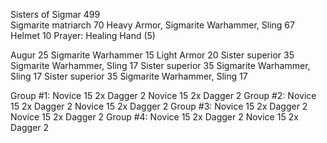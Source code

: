 Sisters of Sigmar 499	
Sigmarite matriarch	70
Heavy Armor, Sigmarite Warhammer, Sling	67
Helmet	10
Prayer: Healing Hand (5)
	
Augur	25
Sigmarite Warhammer	15
Light Armor	20
Sister superior	35
Sigmarite Warhammer, Sling	17
Sister superior	35
Sigmarite Warhammer, Sling	17
Sister superior	35
Sigmarite Warhammer, Sling	17
		
Group #1:
Novice	15
2x Dagger 2
Novice	15
2x Dagger 2
Group #2:
Novice	15
2x Dagger 2
Novice	15
2x Dagger 2
Group #3:
Novice	15
2x Dagger 2
Novice	15
2x Dagger 2
Group #4:
Novice	15
2x Dagger 2
Novice	15
2x Dagger 2
